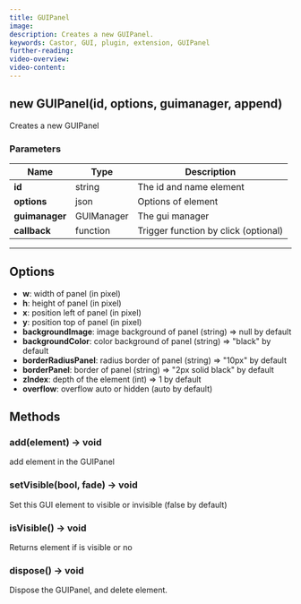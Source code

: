 ```yaml
---
title: GUIPanel
image:
description: Creates a new GUIPanel.
keywords: Castor, GUI, plugin, extension, GUIPanel
further-reading:
video-overview:
video-content:
---
```


## new GUIPanel(id, options, guimanager, append)

Creates a new GUIPanel

### Parameters

| Name           | Type       | Description                          |
| -------------- | ---------- | ------------------------------------ |
| **id**         | string     | The id and name element              |
| **options**    | json       | Options of element                   |
| **guimanager** | GUIManager | The gui manager                      |
| **callback**   | function   | Trigger function by click (optional) |

---

## Options

- **w**: width of panel (in pixel)
- **h**: height of panel (in pixel)
- **x**: position left of panel (in pixel)
- **y**: position top of panel (in pixel)
- **backgroundImage**: image background of panel (string) =&gt; null by default
- **backgroundColor**: color background of panel (string) =&gt; "black" by default
- **borderRadiusPanel**: radius border of panel (string) =&gt; "10px" by default
- **borderPanel**: border of panel (string) =&gt; "2px solid black" by default
- **zIndex**: depth of the element (int) =&gt; 1 by default
- **overflow**: overflow auto or hidden (auto by default)

## Methods

### add(element) → void

add element in the GUIPanel

### setVisible(bool, fade) → void

Set this GUI element to visible or invisible (false by default)

### isVisible() → void

Returns element if is visible or no

### dispose() → void

Dispose the GUIPanel, and delete element.
